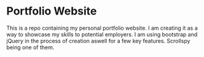 # Portfolio Website
  This is a repo containing my personal portfolio website. I am creating it as a way to showcase my skills to potential employers.
I am using bootstrap and jQuery in the process of creation aswell for a few key features. Scrollspy being one of them. 
